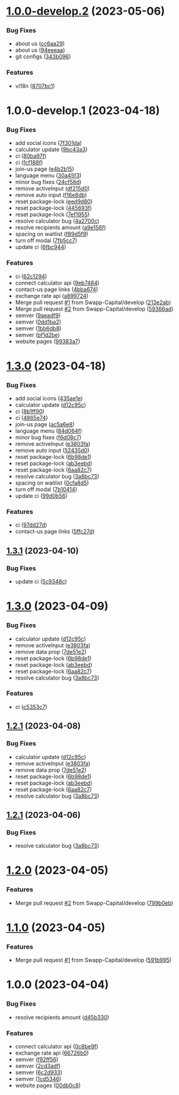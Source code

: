 # [1.0.0-develop.2](https://github.com/Swapp-Capital/mb-website/compare/v1.0.0-develop.1...v1.0.0-develop.2) (2023-05-06)


### Bug Fixes

* about us ([cc6aa29](https://github.com/Swapp-Capital/mb-website/commit/cc6aa29460b684b5aa8f53a346f5e2e99605d257))
* about us ([94eeeaa](https://github.com/Swapp-Capital/mb-website/commit/94eeeaa6de2efe2a469d5b6ba440d9c2995f3c43))
* git configs ([343b096](https://github.com/Swapp-Capital/mb-website/commit/343b09680b7000bc263b0f47662d666397bc757f))


### Features

* vI18n ([8707bc1](https://github.com/Swapp-Capital/mb-website/commit/8707bc15010a207f64730708af971d5edbee9b28))

# 1.0.0-develop.1 (2023-04-18)


### Bug Fixes

* add social icons ([7f301da](https://github.com/Swapp-Capital/mb-website/commit/7f301dacd3b4b0063d2479acdc2fcf8d9fe8c418))
* calculator update ([9bc43a3](https://github.com/Swapp-Capital/mb-website/commit/9bc43a3c73de60f330c01aef4889aeaec5c21b9b))
* ci ([80ba97f](https://github.com/Swapp-Capital/mb-website/commit/80ba97f8c1b0c499d09d66acba3518118144b679))
* ci ([fcf188f](https://github.com/Swapp-Capital/mb-website/commit/fcf188f81b9b8589c1d60fb18c10f5f655130080))
* join-us page ([e4b2b15](https://github.com/Swapp-Capital/mb-website/commit/e4b2b15f9e3c160c38cc63d58d6d22f973efa59a))
* language menu ([30a45f3](https://github.com/Swapp-Capital/mb-website/commit/30a45f3120b71562736241efc1946ee57168fc76))
* minor bug fixes ([24cf58d](https://github.com/Swapp-Capital/mb-website/commit/24cf58dba4b62d79cc982856f7ac129bdb711ecd))
* remove activeInput ([df215d0](https://github.com/Swapp-Capital/mb-website/commit/df215d0fa8a99ac7bd4677fa8e733a86973aa69a))
* remove auto input ([f16e8db](https://github.com/Swapp-Capital/mb-website/commit/f16e8db36054f3a45d23c9488448c7c21b7146b6))
* reset package-lock ([eed9d80](https://github.com/Swapp-Capital/mb-website/commit/eed9d8064e9398a2bf55142af7968323282fbaef))
* reset package-lock ([445693f](https://github.com/Swapp-Capital/mb-website/commit/445693ffc2cb14df323cf538dd1e510c4fd77bbc))
* reset package-lock ([7ef1955](https://github.com/Swapp-Capital/mb-website/commit/7ef1955fc822627ceb041afb2d2a031f875496ec))
* resolve calculator bug ([4a2700c](https://github.com/Swapp-Capital/mb-website/commit/4a2700ce74c8cde2de819340a6033969d7e0b0c7))
* resolve recipients amount ([a9e156f](https://github.com/Swapp-Capital/mb-website/commit/a9e156f1c7ecd16740236332e6f8f44e2f960f76))
* spacing on waitlist ([f89d5f9](https://github.com/Swapp-Capital/mb-website/commit/f89d5f9fa624490a35397a16205dc8403d1f3988))
* turn off modal ([7fb5cc7](https://github.com/Swapp-Capital/mb-website/commit/7fb5cc7b634541c128478fb76cef7ec93a4c9cf6))
* update ci ([6fbc944](https://github.com/Swapp-Capital/mb-website/commit/6fbc944450c9a049bb992508b08b1c797acde812))


### Features

* ci ([62c1294](https://github.com/Swapp-Capital/mb-website/commit/62c1294448c1547b6a8efdeeca051190748ab39b))
* connect calculator api ([9eb7484](https://github.com/Swapp-Capital/mb-website/commit/9eb74840b1978a348cf4d401c91b13bbccf1b3d4))
* contact-us page links ([4bba674](https://github.com/Swapp-Capital/mb-website/commit/4bba67465d0e95055fd2b5a92d4d0602bb4cacb8))
* exchange rate api ([a899724](https://github.com/Swapp-Capital/mb-website/commit/a89972444b78c42c454f8c720d12754b256d354b))
* Merge pull request [#1](https://github.com/Swapp-Capital/mb-website/issues/1) from Swapp-Capital/develop ([213e2ab](https://github.com/Swapp-Capital/mb-website/commit/213e2ab7570d66f0d5e38550fa98ca2d8adb2233))
* Merge pull request [#2](https://github.com/Swapp-Capital/mb-website/issues/2) from Swapp-Capital/develop ([59366ad](https://github.com/Swapp-Capital/mb-website/commit/59366ad0a3fd8ac388128d36f629cf4a7bebf732))
* semver ([9aeadf9](https://github.com/Swapp-Capital/mb-website/commit/9aeadf9872003829a17673dcd7d9ae86c38a1e0c))
* semver ([0dd1ba2](https://github.com/Swapp-Capital/mb-website/commit/0dd1ba20c42b8ec9beae1f09201b139a3aff2357))
* semver ([1bb6db8](https://github.com/Swapp-Capital/mb-website/commit/1bb6db89f4cbc1314d654ab3535486d0bf4d99fd))
* semver ([bf1d2be](https://github.com/Swapp-Capital/mb-website/commit/bf1d2be4273fef61e1f8d7ded470ecca7f12e969))
* website pages ([99383a7](https://github.com/Swapp-Capital/mb-website/commit/99383a7b76f5b5027ab26e45637a35b8b2e489ce))

# [1.3.0](https://github.com/Swapp-Capital/mb-website/compare/v1.2.0...v1.3.0) (2023-04-18)


### Bug Fixes

* add social icons ([435ae1e](https://github.com/Swapp-Capital/mb-website/commit/435ae1ee49166d90d97f8bc8708e7507d79c11f4))
* calculator update ([d12c95c](https://github.com/Swapp-Capital/mb-website/commit/d12c95c0d6cbec1058e7f2947e6dd7a545287f62))
* ci ([8b1ff90](https://github.com/Swapp-Capital/mb-website/commit/8b1ff9004cebb62b2ac037fee7dc23f79ffc4c1e))
* ci ([4865e74](https://github.com/Swapp-Capital/mb-website/commit/4865e74195799615cdbc74c0b5471fa5c715938a))
* join-us page ([ac5a6e8](https://github.com/Swapp-Capital/mb-website/commit/ac5a6e899e22ce2cdad33505d2968aea6461eb6d))
* language menu ([84d064f](https://github.com/Swapp-Capital/mb-website/commit/84d064f0d6de2b59e49090aef0a9c556aea831e2))
* minor bug fixes ([f6d08c7](https://github.com/Swapp-Capital/mb-website/commit/f6d08c7050598378a30b879b319d9daf36ba5c0c))
* remove activeInput ([e3803fa](https://github.com/Swapp-Capital/mb-website/commit/e3803fa3b47ea1c2a6d136699c2ae91c2f1d10a7))
* remove auto input ([52435d0](https://github.com/Swapp-Capital/mb-website/commit/52435d01ffb607e65e9cd88c2cff6b132a2aa8b1))
* reset package-lock ([6b98de1](https://github.com/Swapp-Capital/mb-website/commit/6b98de1147b67907a36227b795493164432dc1cf))
* reset package-lock ([ab3eebd](https://github.com/Swapp-Capital/mb-website/commit/ab3eebd649a389884d9f5cc9bce10c6706877f6d))
* reset package-lock ([6aa82c7](https://github.com/Swapp-Capital/mb-website/commit/6aa82c7823d785183c0b43a55b2cbb0aab7e8c0a))
* resolve calculator bug ([3a8bc73](https://github.com/Swapp-Capital/mb-website/commit/3a8bc7329db7e05f642b4f1aef1edb01cc1a7fca))
* spacing on waitlist ([0cfa8d5](https://github.com/Swapp-Capital/mb-website/commit/0cfa8d56050880350dfc975270a440d49b18ec69))
* turn off modal ([7b10414](https://github.com/Swapp-Capital/mb-website/commit/7b1041468e837f4a47dd36de1b34ce2c3feb8906))
* update ci ([99d0b56](https://github.com/Swapp-Capital/mb-website/commit/99d0b562389c3801f1c2b098ec5644b7bcbb4a65))


### Features

* ci ([97dd27d](https://github.com/Swapp-Capital/mb-website/commit/97dd27ddf563cb0a36106ea3f62a9c26a369abb2))
* contact-us page links ([5ffc27d](https://github.com/Swapp-Capital/mb-website/commit/5ffc27d9da694b7f5672bdc7f3181f9879cd8c50))

## [1.3.1](https://github.com/Swapp-Capital/mb-website/compare/v1.3.0...v1.3.1) (2023-04-10)


### Bug Fixes

* update ci ([5c9348c](https://github.com/Swapp-Capital/mb-website/commit/5c9348ce30a2d28fe7b4614967fe81f711b5fa08))

# [1.3.0](https://github.com/Swapp-Capital/mb-website/compare/v1.2.0...v1.3.0) (2023-04-09)


### Bug Fixes

* calculator update ([d12c95c](https://github.com/Swapp-Capital/mb-website/commit/d12c95c0d6cbec1058e7f2947e6dd7a545287f62))
* remove activeInput ([e3803fa](https://github.com/Swapp-Capital/mb-website/commit/e3803fa3b47ea1c2a6d136699c2ae91c2f1d10a7))
* remove data prop ([7de51e2](https://github.com/Swapp-Capital/mb-website/commit/7de51e2dbd1eb24b1d429db1f97dab8922abd686))
* reset package-lock ([6b98de1](https://github.com/Swapp-Capital/mb-website/commit/6b98de1147b67907a36227b795493164432dc1cf))
* reset package-lock ([ab3eebd](https://github.com/Swapp-Capital/mb-website/commit/ab3eebd649a389884d9f5cc9bce10c6706877f6d))
* reset package-lock ([6aa82c7](https://github.com/Swapp-Capital/mb-website/commit/6aa82c7823d785183c0b43a55b2cbb0aab7e8c0a))
* resolve calculator bug ([3a8bc73](https://github.com/Swapp-Capital/mb-website/commit/3a8bc7329db7e05f642b4f1aef1edb01cc1a7fca))


### Features

* ci ([c5353c7](https://github.com/Swapp-Capital/mb-website/commit/c5353c73556d0ba650958dda69b74e4c0d509b2e))

## [1.2.1](https://github.com/Swapp-Capital/mb-website/compare/v1.2.0...v1.2.1) (2023-04-08)


### Bug Fixes

* calculator update ([d12c95c](https://github.com/Swapp-Capital/mb-website/commit/d12c95c0d6cbec1058e7f2947e6dd7a545287f62))
* remove activeInput ([e3803fa](https://github.com/Swapp-Capital/mb-website/commit/e3803fa3b47ea1c2a6d136699c2ae91c2f1d10a7))
* remove data prop ([7de51e2](https://github.com/Swapp-Capital/mb-website/commit/7de51e2dbd1eb24b1d429db1f97dab8922abd686))
* reset package-lock ([6b98de1](https://github.com/Swapp-Capital/mb-website/commit/6b98de1147b67907a36227b795493164432dc1cf))
* reset package-lock ([ab3eebd](https://github.com/Swapp-Capital/mb-website/commit/ab3eebd649a389884d9f5cc9bce10c6706877f6d))
* reset package-lock ([6aa82c7](https://github.com/Swapp-Capital/mb-website/commit/6aa82c7823d785183c0b43a55b2cbb0aab7e8c0a))
* resolve calculator bug ([3a8bc73](https://github.com/Swapp-Capital/mb-website/commit/3a8bc7329db7e05f642b4f1aef1edb01cc1a7fca))

## [1.2.1](https://github.com/Swapp-Capital/mb-website/compare/v1.2.0...v1.2.1) (2023-04-06)


### Bug Fixes

* resolve calculator bug ([3a8bc73](https://github.com/Swapp-Capital/mb-website/commit/3a8bc7329db7e05f642b4f1aef1edb01cc1a7fca))

# [1.2.0](https://github.com/Swapp-Capital/mb-website/compare/v1.1.0...v1.2.0) (2023-04-05)


### Features

* Merge pull request [#2](https://github.com/Swapp-Capital/mb-website/issues/2) from Swapp-Capital/develop ([799b0eb](https://github.com/Swapp-Capital/mb-website/commit/799b0ebd6dd823f30cedea282c83f74af54d31a8))

# [1.1.0](https://github.com/Swapp-Capital/mb-website/compare/v1.0.0...v1.1.0) (2023-04-05)


### Features

* Merge pull request [#1](https://github.com/Swapp-Capital/mb-website/issues/1) from Swapp-Capital/develop ([591b995](https://github.com/Swapp-Capital/mb-website/commit/591b9955df73fa85413cbac3b2ae8e7d52f9a96c))

# 1.0.0 (2023-04-04)


### Bug Fixes

* resolve recipients amount ([d45b330](https://github.com/Swapp-Capital/mb-website/commit/d45b3309be57c38a273b58d67e3bee0a22926303))


### Features

* connect calculator api ([0c8be9f](https://github.com/Swapp-Capital/mb-website/commit/0c8be9f59f8874159404f9f7cf745c1d06868d54))
* exchange rate api ([66726b0](https://github.com/Swapp-Capital/mb-website/commit/66726b00472a17f26879eed2ff58791a93e36f01))
* semver ([f92ff56](https://github.com/Swapp-Capital/mb-website/commit/f92ff567ceac2e585a38a7f2279be783e08a6674))
* semver ([2cd3adf](https://github.com/Swapp-Capital/mb-website/commit/2cd3adf7714cc3a5ca4dc2da23a1c18baec47a28))
* semver ([6c2d933](https://github.com/Swapp-Capital/mb-website/commit/6c2d9330d7bd74193fb9edb1b473d62f49beeb08))
* semver ([1cd5346](https://github.com/Swapp-Capital/mb-website/commit/1cd534630f38d7f18a84283244e38b41ea19bbe2))
* website pages ([00db0c8](https://github.com/Swapp-Capital/mb-website/commit/00db0c83541d40d220ecc734ed4437e55527e9fa))
